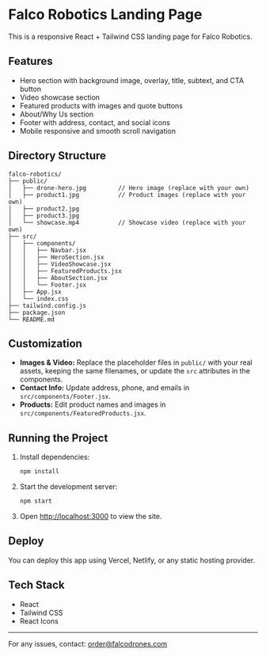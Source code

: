 # Falco Robotics Landing Page

This is a responsive React + Tailwind CSS landing page for Falco Robotics.

## Features
- Hero section with background image, overlay, title, subtext, and CTA button
- Video showcase section
- Featured products with images and quote buttons
- About/Why Us section
- Footer with address, contact, and social icons
- Mobile responsive and smooth scroll navigation

## Directory Structure
```
falco-robotics/
├── public/
│   ├── drone-hero.jpg         // Hero image (replace with your own)
│   ├── product1.jpg           // Product images (replace with your own)
│   ├── product2.jpg
│   ├── product3.jpg
│   └── showcase.mp4           // Showcase video (replace with your own)
├── src/
│   ├── components/
│   │   ├── Navbar.jsx
│   │   ├── HeroSection.jsx
│   │   ├── VideoShowcase.jsx
│   │   ├── FeaturedProducts.jsx
│   │   ├── AboutSection.jsx
│   │   └── Footer.jsx
│   ├── App.jsx
│   └── index.css
├── tailwind.config.js
├── package.json
└── README.md
```

## Customization
- **Images & Video:** Replace the placeholder files in `public/` with your real assets, keeping the same filenames, or update the `src` attributes in the components.
- **Contact Info:** Update address, phone, and emails in `src/components/Footer.jsx`.
- **Products:** Edit product names and images in `src/components/FeaturedProducts.jsx`.

## Running the Project
1. Install dependencies:
   ```sh
   npm install
   ```
2. Start the development server:
   ```sh
   npm start
   ```
3. Open [http://localhost:3000](http://localhost:3000) to view the site.

## Deploy
You can deploy this app using Vercel, Netlify, or any static hosting provider.

## Tech Stack
- React
- Tailwind CSS
- React Icons

---
For any issues, contact: order@falcodrones.com 